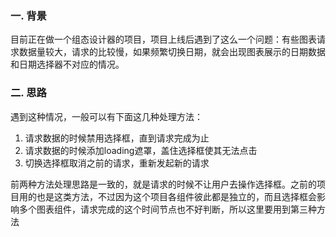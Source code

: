 ### 一. 背景
目前正在做一个组态设计器的项目，项目上线后遇到了这么一个问题：有些图表请求数据量较大，请求的比较慢，如果频繁切换日期，就会出现图表展示的日期数据和日期选择器不对应的情况。

### 二. 思路
遇到这种情况，一般可以有下面这几种处理方法：

1. 请求数据的时候禁用选择框，直到请求完成为止
2. 请求数据的时候添加loading遮罩，盖住选择框使其无法点击
3. 切换选择框取消之前的请求，重新发起新的请求

前两种方法处理思路是一致的，就是请求的时候不让用户去操作选择框。之前的项目用的也是这类方法，不过因为这个项目各组件彼此都是独立的，而且选择框会影响多个图表组件，请求完成的这个时间节点也不好判断，所以这里要用到第三种方法
